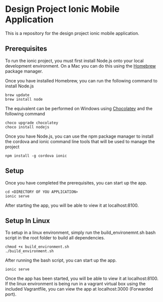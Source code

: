 # Design Project Ionic Mobile Application

This is a repository for the design project ionic mobile application.

## Prerequisites

To run the ionic project, you must first install Node.js onto your local development environment. 
On a Mac you can do this using the [Homebrew](https://brew.sh/) package manager.

Once you have installed Homebrew, you can run the following command to install Node.js

```
brew update
brew install node
```

The equivalent can be performed on Windows using [Chocolatey](https://chocolatey.org/) and the following command

```
choco upgrade chocolatey
choco install nodejs
```

Once you have Node.js, you can use the npm package manager to install the cordova and ionic command line tools that will be used to manage the project

```
npm install -g cordova ionic
```

## Setup

Once you have completed the prerequisites, you can start up the app.

```
cd <DIRECTORY OF YOU APPLICATION>
ionic serve
```

After starting the app, you will be able to view it at localhost:8100.

## Setup In Linux

To setup in a linux environment, simply run the build_environemnt.sh bash script in the root folder to build all dependencies.

```
chmod +x build_environment.sh
./build_environment.sh
```

After running the bash script, you can start up the app.

```
ionic serve
```

Once the app has been started, you will be able to view it at localhost:8100. 
If the linux environment is being run in a vagrant virtual box using the included Vagrantfile, you can view the app at localhost:3000 (Forwarded port).

